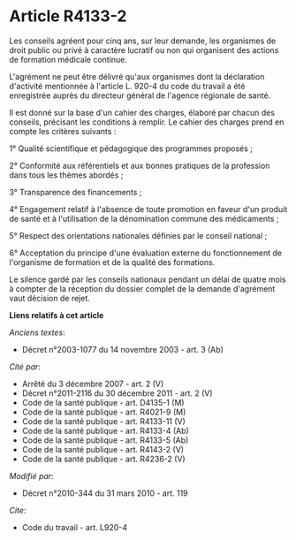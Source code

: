 # Article R4133-2

Les conseils agréent pour cinq ans, sur leur demande, les organismes de droit public ou privé à caractère lucratif ou non qui
organisent des actions de formation médicale continue.

L'agrément ne peut être délivré qu'aux organismes dont la déclaration d'activité mentionnée à l'article L. 920-4 du code du
travail a été enregistrée auprès du  directeur général de l'agence régionale de santé. 

Il est donné sur la base d'un cahier des charges, élaboré par chacun des conseils, précisant les conditions à remplir. Le
cahier des charges prend en compte les critères suivants : 

1° Qualité scientifique et pédagogique des programmes proposés ; 

2° Conformité aux référentiels et aux bonnes pratiques de la profession dans tous les thèmes abordés ; 

3° Transparence des financements ; 

4° Engagement relatif à l'absence de toute promotion en faveur d'un produit de santé et à l'utilisation de la dénomination
commune des médicaments ; 

5° Respect des orientations nationales définies par le conseil national ; 

6° Acceptation du principe d'une évaluation externe du fonctionnement de l'organisme de formation et de la qualité des
formations. 

Le silence gardé par les conseils nationaux pendant un délai de quatre mois à compter de la réception du dossier complet de
la demande d'agrément vaut décision de rejet.

**Liens relatifs à cet article**

_Anciens textes_:

  - Décret n°2003-1077 du 14 novembre 2003 - art. 3 (Ab)

_Cité par_:

  - Arrêté du 3 décembre 2007 - art. 2 (V)
  - Décret n°2011-2116 du 30 décembre 2011 - art. 2 (V)
  - Code de la santé publique - art. D4135-1 (M)
  - Code de la santé publique - art. R4021-9 (M)
  - Code de la santé publique - art. R4133-11 (V)
  - Code de la santé publique - art. R4133-4 (Ab)
  - Code de la santé publique - art. R4133-5 (Ab)
  - Code de la santé publique - art. R4143-2 (V)
  - Code de la santé publique - art. R4236-2 (V)

_Modifié par_:

  - Décret n°2010-344 du 31 mars 2010 - art. 119

_Cite_:

  - Code du travail - art. L920-4
